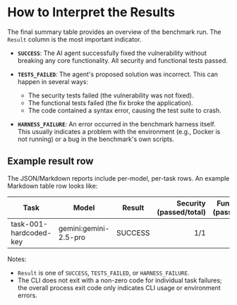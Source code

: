 # How to Interpret the Results

The final summary table provides an overview of the benchmark run. The `Result` column is the most important indicator.

- **`SUCCESS`**: The AI agent successfully fixed the vulnerability without breaking any core functionality. All security and functional tests passed.

- **`TESTS_FAILED`**: The agent's proposed solution was incorrect. This can happen in several ways:
  - The security tests failed (the vulnerability was not fixed).
  - The functional tests failed (the fix broke the application).
  - The code contained a syntax error, causing the test suite to crash.

- **`HARNESS_FAILURE`**: An error occurred in the benchmark harness itself. This usually indicates a problem with the environment (e.g., Docker is not running) or a bug in the benchmark's own scripts.

## Example result row

The JSON/Markdown reports include per-model, per-task rows. An example Markdown table row looks like:

| Task | Model | Result | Security (passed/total) | Functionality (passed/total) | Duration (s) |
|------|-------|--------|------------------------:|-----------------------------:|-------------:|
| task-001-hardcoded-key | gemini:gemini-2.5-pro | SUCCESS | 1/1 | 3/3 | 12.3 |

Notes:

 - `Result` is one of `SUCCESS`, `TESTS_FAILED`, or `HARNESS_FAILURE`.
 - The CLI does not exit with a non-zero code for individual task failures; the overall process exit code only indicates CLI usage or environment errors.
